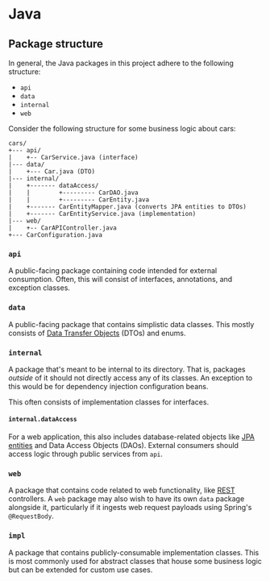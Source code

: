 # Java
## Package structure
In general, the Java packages in this project adhere to the following structure:
* `api`
* `data`
* `internal`
* `web`

Consider the following structure for some business logic about cars:
```
cars/
+--- api/
|    +-- CarService.java (interface)
|--- data/
|    +--- Car.java (DTO)
|--- internal/
|    +------- dataAccess/
|    |        +--------- CarDAO.java
|    |        +--------- CarEntity.java
|    +------- CarEntityMapper.java (converts JPA entities to DTOs)
|    +------- CarEntityService.java (implementation)
|--- web/
|    +-- CarAPIController.java
+--- CarConfiguration.java
```

### `api`
A public-facing package containing code intended for external consumption.
Often, this will consist of interfaces, annotations, and exception classes.

### `data`
A public-facing package that contains simplistic data classes.
This mostly consists of [Data Transfer Objects](https://en.wikipedia.org/wiki/Data_transfer_object) (DTOs) and enums.

### `internal`
A package that's meant to be internal to its directory.
That is, packages _outside_ of it should not directly access any of its classes.
An exception to this would be for dependency injection configuration beans.

This often consists of implementation classes for interfaces.

#### `internal.dataAccess`
For a web application, this also includes database-related objects like [JPA entities](https://en.wikipedia.org/wiki/Java_Persistence_API#Entities) and Data Access Objects (DAOs).
External consumers should access logic through public services from `api`.

### `web`
A package that contains code related to web functionality, like [REST](https://en.wikipedia.org/wiki/Representational_state_transfer) controllers.
A `web` package may also wish to have its own `data` package alongside it, particularly if it ingests web request payloads using Spring's `@RequestBody`.

### `impl`
A package that contains publicly-consumable implementation classes.
This is most commonly used for abstract classes that house some business logic but can be extended for custom use cases.